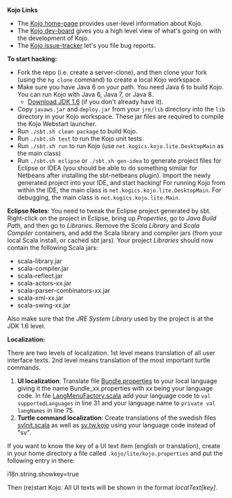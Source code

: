 **Kojo Links**

* The [Kojo home-page][1] provides user-level information about Kojo.
* The [Kojo dev-board][2] gives you a high level view of what's going on with the development of Kojo. 
* The [Kojo issue-tracker][3] let's you file bug reports.

**To start hacking:**

* Fork the repo (i.e. create a server-clone), and then clone your fork (using the `hg clone` command) to create a local Kojo workspace.
* Make sure you have Java 6 on your path. You need Java 6 to build Kojo.  You can run Kojo with Java 6, Java 7, or Java 8.
    * [Download JDK 1.6][4] (if you don't already have it).
* Copy `javaws.jar` and `deploy.jar` from your `jre/lib` directory into the `lib` directory in your Kojo workspace. These jar files are required to compile the Kojo Webstart launcher.
* Run `./sbt.sh clean package` to build Kojo.
* Run `./sbt.sh test` to run the Kojo unit tests.
* Run `./sbt.sh run` to run Kojo (use `net.kogics.kojo.lite.DesktopMain` as the main class)
* Run `./sbt.sh eclipse` or `./sbt.sh gen-idea` to generate project files for Eclipse or IDEA (you should be able to do something similar for Netbeans after installing the sbt-netbeans plugin). Import the newly generated project into your IDE, and start hacking! For running Kojo from within the IDE, the main class is `net.kogics.kojo.lite.DesktopMain`. For debugging, the main class is `net.kogics.kojo.lite.Main`. 

**Eclipse Notes**:
You need to tweak the Eclipse project generated by sbt. Right-click on the project in Eclipse, bring up *Properties*, go to *Java Build Path*, and then go to *Libraries*. Remove the *Scala Library* and *Scala Compiler* containers, and add the Scala library and compiler jars (from your local Scala install, or cached sbt jars). Your project *Libraries* should now contain the following Scala jars:

* scala-library.jar
* scala-compiler.jar
* scala-reflect.jar
* scala-actors-xx.jar
* scala-parser-combinators-xx.jar
* scala-xml-xx.jar
* scala-swing-xx.jar
 
Also make sure that the *JRE System Library* used by the project is at the JDK 1.6 level.

**Localization:**

There are two levels of localization. 1st level means translation of all user interface texts. 2nd level means translation of the most important turtle commands.

1. **UI localization**: Translate file [Bundle.properties][5] to your local language giving it the name Bundle_xx.properties with xx being your language code. In file [LangMenuFactory.scala][8] add your language code to `val supportedLanguages` in line 31 and your language name to `private val langNames` in line 75.
2. **Turtle command localization**: Create translations of the swedish files [svInit.scala][6] as well as [sv.tw.kojo][7] using your language code instead of "sv".

If you want to know the key of a UI text item (english or translation), create in your home directory a  file called `.kojo/lite/kojo.properties` and put the following entry in there:
 
i18n.string.showkey=true
 
Then (re)start Kojo. All UI texts will be shown in the format *localText[key]*.


  [1]: http://www.kogics.net/kojo
  [2]: https://trello.com/b/hxgeMSOj/kojo-development
  [3]: http://code.google.com/p/kojo/issues/list
  [4]: http://www.oracle.com/technetwork/java/javase/downloads/java-archive-downloads-javase6-419409.html
  [5]: http://code.google.com/p/kojolite/source/browse/src/main/resources/net/kogics/kojo/lite/Bundle.properties
  [6]: http://code.google.com/p/kojolite/source/browse/src/main/scala/net/kogics/kojo/lite/i18n/svInit.scala
  [7]: http://code.google.com/p/kojolite/source/browse/src/main/resources/i18n/initk/sv.tw.kojo
  [8]: http://code.google.com/p/kojolite/source/browse/src/main/scala/net/kogics/kojo/lite/LangMenuFactory.scala
  
  